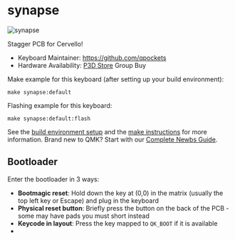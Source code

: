 # synapse

![synapse](https://i.imgur.com/OQNNPBhh.jpg)

Stagger PCB for Cervello!

* Keyboard Maintainer: https://github.com/qpockets
* Hardware Availability: [P3D Store](https://p3dstore.com/products/cervello-acrylic-keyboard-case-and-pcb-group-buy?_pos=4&_sid=fd078da46&_ss=r&variant=40398412677304) Group Buy

Make example for this keyboard (after setting up your build environment):

    make synapse:default

Flashing example for this keyboard:

    make synapse:default:flash

See the [build environment setup](https://docs.qmk.fm/#/getting_started_build_tools) and the [make instructions](https://docs.qmk.fm/#/getting_started_make_guide) for more information. Brand new to QMK? Start with our [Complete Newbs Guide](https://docs.qmk.fm/#/newbs).

## Bootloader

Enter the bootloader in 3 ways:

* **Bootmagic reset**: Hold down the key at (0,0) in the matrix (usually the top left key or Escape) and plug in the keyboard
* **Physical reset button**: Briefly press the button on the back of the PCB - some may have pads you must short instead
* **Keycode in layout**: Press the key mapped to `QK_BOOT` if it is available
* 
